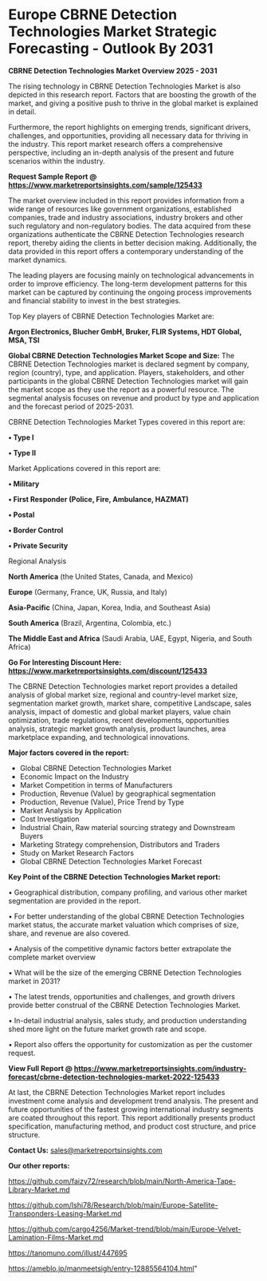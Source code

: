 # Europe CBRNE Detection Technologies Market Strategic Forecasting - Outlook By 2031

<Strong> CBRNE Detection Technologies Market Overview 2025 - 2031</strong>

The rising technology in CBRNE Detection Technologies Market is also depicted in this research report. Factors that are boosting the growth of the market, and giving a positive push to thrive in the global market is explained in detail.

Furthermore, the report highlights on emerging trends, significant drivers, challenges, and opportunities, providing all necessary data for thriving in the industry. This report market research offers a comprehensive perspective, including an in-depth analysis of the present and future scenarios within the industry.

<strong>Request Sample Report @ <a href=https://www.marketreportsinsights.com/sample/125433>https://www.marketreportsinsights.com/sample/125433</a></strong>

The market overview included in this report provides information from a wide range of resources like government organizations, established companies, trade and industry associations, industry brokers and other such regulatory and non-regulatory bodies. The data acquired from these organizations authenticate the CBRNE Detection Technologies research report, thereby aiding the clients in better decision making. Additionally, the data provided in this report offers a contemporary understanding of the market dynamics.

The leading players are focusing mainly on technological advancements in order to improve efficiency. The long-term development patterns for this market can be captured by continuing the ongoing process improvements and financial stability to invest in the best strategies.

Top Key players of CBRNE Detection Technologies Market are:

<strong>Argon Electronics, Blucher GmbH, Bruker, FLIR Systems, HDT Global, MSA, TSI</strong>

<strong><b>Global CBRNE Detection Technologies Market Scope and Size:</b></strong>
The CBRNE Detection Technologies market is declared segment by company, region (country), type, and application. Players, stakeholders, and other participants in the global CBRNE Detection Technologies market will gain the market scope as they use the report as a powerful resource. The segmental analysis focuses on revenue and product by type and application and the forecast period of 2025-2031.

CBRNE Detection Technologies Market Types covered in this report are:

<strong>• Type I

• Type II</strong>

Market Applications covered in this report are:

<strong>• Military

• First Responder (Police, Fire, Ambulance, HAZMAT)

• Postal

• Border Control

• Private Security</strong> 

Regional Analysis

<strong>North America</strong> (the United States, Canada, and Mexico)

<strong>Europe</strong> (Germany, France, UK, Russia, and Italy)

<strong>Asia-Pacific</strong> (China, Japan, Korea, India, and Southeast Asia)

<strong>South America</strong> (Brazil, Argentina, Colombia, etc.)

<strong>The Middle East and Africa</strong> (Saudi Arabia, UAE, Egypt, Nigeria, and South Africa)

<strong>Go For Interesting Discount Here: <a href=https://www.marketreportsinsights.com/discount/125433>https://www.marketreportsinsights.com/discount/125433</a></strong>

The CBRNE Detection Technologies market report provides a detailed analysis of global market size, regional and country-level market size, segmentation market growth, market share, competitive Landscape, sales analysis, impact of domestic and global market players, value chain optimization, trade regulations, recent developments, opportunities analysis, strategic market growth analysis, product launches, area marketplace expanding, and technological innovations.

<strong><b>Major factors covered in the report:</b></strong>
<ul>
  <li>Global CBRNE Detection Technologies Market </li>
  <li>Economic Impact on the Industry</li>
  <li>Market Competition in terms of Manufacturers</li>
  <li>Production, Revenue (Value) by geographical segmentation</li>
  <li>Production, Revenue (Value), Price Trend by Type</li>
  <li>Market Analysis by Application</li>
  <li>Cost Investigation</li>
  <li>Industrial Chain, Raw material sourcing strategy and Downstream Buyers</li>
  <li>Marketing Strategy comprehension, Distributors and Traders</li>
  <li>Study on Market Research Factors</li>
  <li>Global CBRNE Detection Technologies Market Forecast</li>
</ul>

<strong><b>Key Point of the CBRNE Detection Technologies Market report:</b></strong>

• Geographical distribution, company profiling, and various other market segmentation are provided in the report.

• For better understanding of the global CBRNE Detection Technologies market status, the accurate market valuation which comprises of size, share, and revenue are also covered.

• Analysis of the competitive dynamic factors better extrapolate the complete market overview

• What will be the size of the emerging CBRNE Detection Technologies market in 2031?

• The latest trends, opportunities and challenges, and growth drivers provide better construal of the CBRNE Detection Technologies Market.

• In-detail industrial analysis, sales study, and production understanding shed more light on the future market growth rate and scope.

• Report also offers the opportunity for customization as per the customer request.

<strong><b>View Full Report @ <a href=https://www.marketreportsinsights.com/industry-forecast/cbrne-detection-technologies-market-2022-125433>https://www.marketreportsinsights.com/industry-forecast/cbrne-detection-technologies-market-2022-125433</a></b></strong>


At last, the CBRNE Detection Technologies Market report includes investment come analysis and development trend analysis. The present and future opportunities of the fastest growing international industry segments are coated throughout this report. This report additionally presents product specification, manufacturing method, and product cost structure, and price structure.

<strong>Contact Us:</strong>
sales@marketreportsinsights.com

<strong>Our other reports:</strong>

<a href=https://github.com/faizy72/research/blob/main/North-America-Tape-Library-Market.md>https://github.com/faizy72/research/blob/main/North-America-Tape-Library-Market.md</a>

<a href=https://github.com/Ishi78/Research/blob/main/Europe-Satellite-Transponders-Leasing-Market.md>https://github.com/Ishi78/Research/blob/main/Europe-Satellite-Transponders-Leasing-Market.md</a>

<a href=https://github.com/cargo4256/Market-trend/blob/main/Europe-Velvet-Lamination-Films-Market.md>https://github.com/cargo4256/Market-trend/blob/main/Europe-Velvet-Lamination-Films-Market.md</a>

<a href=https://tanomuno.com/illust/447695>https://tanomuno.com/illust/447695</a>

<a href=https://ameblo.jp/manmeetsigh/entry-12885564104.html>https://ameblo.jp/manmeetsigh/entry-12885564104.html</a>"
